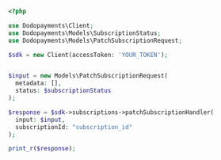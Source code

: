 ```php
<?php

use Dodopayments\Client;
use Dodopayments\Models\SubscriptionStatus;
use Dodopayments\Models\PatchSubscriptionRequest;

$sdk = new Client(accessToken: 'YOUR_TOKEN');


$input = new Models\PatchSubscriptionRequest(
  metadata: [],
  status: $subscriptionStatus
);

$response = $sdk->subscriptions->patchSubscriptionHandler(
  input: $input,
  subscriptionId: "subscription_id"
);

print_r($response);

```


<!-- This file was generated by liblab | https://liblab.com/ -->